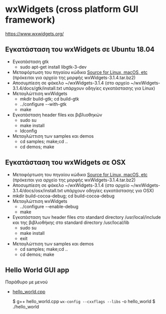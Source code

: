 # wxWidgets (cross platform GUI framework)

<https://www.wxwidgets.org/>

<!-- ## Εγκατάσταση του wxWidgets σε Windows με MINGW

## Εγκατάσταση του wxWidgets σε Windows με WSL + Xterm

## Εγκατάσταση του wxWidgets σε Windows με Visual Studio  -->

## Εγκατάσταση του wxWidgets σε Ubuntu 18.04

* Εγκατάσταση gtk
    * sudo apt-get install libgtk-3-dev
* Μεταφόρτωση του πηγαίου κώδικα [Source for Linux, macOS, etc](https://www.wxwidgets.org/downloads/) (πρόκειται για αρχείο της μορφής wxWidgets-3.1.4.tar.bz2)
* Αποσυμπίεση σε φάκελο ~/wxWidgets-3.1.4 (στο αρχείο ~/wxWidgets-3.1.4/docs/gtk/install.txt υπάρχουν οδηγίες εγκατάστασης για Linux)
* Μεταγλώττιση wxWidgets
    * mkdir build-gtk; cd build-gtk
    * ../configure --with-gtk  
    * make
* Εγκατάσταση header files και βιβλιοθηκών
    * sudo su
    * make install
    * ldconfig
* Μεταγλώττιση των samples και demos
    * cd samples; make;cd ..
    * cd demos; make

## Εγκατάσταση του wxWidgets σε OSX

* Μεταφόρτωση του πηγαίου κώδικα [Source for Linux, macOS, etc](https://www.wxwidgets.org/downloads/) (πρόκειται για αρχείο της μορφής wxWidgets-3.1.4.tar.bz2)
* Αποσυμπίεση σε φάκελο ~/wxWidgets-3.1.4 (στο αρχείο ~/wxWidgets-3.1.4/docs/osx/install.txt υπάρχουν οδηγίες εγκατάστασης για OSX)
* mkdir build-cocoa-debug; cd build-cocoa-debug
* Μεταγλώττιση wxWidgets
    * ../configure --enable-debug
    * make
* Εγκατάσταση των header files στο standard directory /usr/local/include και της βιβλιοθήκης στο standard directory /usr/local/lib
    * sudo su
    * make install
    * exit
* Μεταγλώττιση των samples και demos
    * cd samples; make;cd ..
    * cd demos; make

## Hello World GUI app

Παράθυρο με μενού

* [hello_world.cpp](./hello_world.cpp)

    $ g++ hello_world.cpp  `wx-config --cxxflags --libs` -o hello_world
    $ ./hello_world